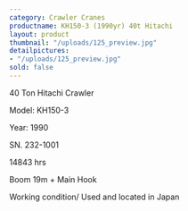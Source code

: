 ```yaml
---
category: Crawler Cranes
productname: KH150-3 (1990yr) 40t Hitachi
layout: product
thumbnail: "/uploads/125_preview.jpg"
detailpictures:
- "/uploads/125_preview.jpg"
sold: false
---
```


40 Ton Hitachi Crawler

Model: KH150-3

Year: 1990

SN. 232-1001

14843 hrs

Boom 19m + Main Hook

Working condition/ Used and located in Japan



